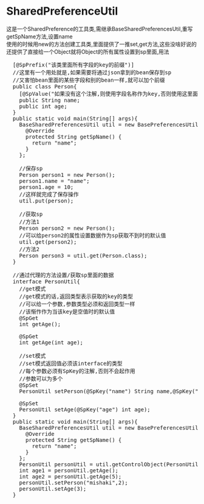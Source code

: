 # SharedPreferenceUtil
这是一个SharedPreference的工具类,需继承BaseSharedPreferencesUtil,重写getSpName方法,设置name<br/>
使用的时候用new的方法创建工具类,里面提供了一推set,get方法,这些没啥好说的<br/>
还提供了直接给一个Object就将Object的所有属性设置到sp里面,用法<br/>
<pre>
  [@SpPrefix("该类里面所有字段的key的前缀")]
  //这里有一个用处就是,如果需要将通过json拿到的bean保存到sp
  //又害怕bean里面的某些字段和别的bean一样,就可以加个前缀
  public class Person{
    [@SpValue("如果没有这个注解,则使用字段名称作为key,否则使用这里面的内容作为key")]
    public String name;
    public int age;
  }
  public static void main(String[] args){
    BaseSharedPreferencesUtil util = new BasePreferencesUtil(){
      @Override
      protected String getSpName() {
        return "name";
      }
    };
    
    //保存sp
    Person person1 = new Person();
    person1.name = "name";
    person1.age = 10;
    //这样就完成了保存操作
    util.put(person);
    
    //获取sp
    //方法1
    Person person2 = new Person();
    //可以给person2的属性设置数据作为sp获取不到时的默认值
    util.get(person2);
    //方法2
    Person person3 = util.get(Person.class);
  }
  
  //通过代理的方法设置/获取sp里面的数据
  interface PersonUtil{
    //get模式
    //get模式的话,返回类型表示获取的key的类型
    //可以给一个参数,参数类型必须和返回类型一样
    //该惭怍作为当该key是空值时的默认值
    @SpGet
    int getAge();
    
    @SpGet
    int getAge(int age);
    
    //set模式
    //set模式返回值必须该interface的类型
    //每个参数必须有SpKey的注解,否则不会起作用
    //参数可以为多个
    @SpSet
    PersonUtil setPerson(@SpKey("name") String name,@SpKey("age") int age);
    
    @SpSet
    PersonUtil setAge(@SpKey("age") int age);
  }
  public static void main(String[] args){
    BaseSharedPreferencesUtil util = new BasePreferencesUtil(){
      @Override
      protected String getSpName() {
        return "name";
      }
    };
    PersonUtil personUtil = util.getControlObject(PersonUtil.class);
    int age1 = personUtil.getAge();
    int age2 = personUtil.getAge(5);
    personUtil.setPerson("mishaki",2);
    personUtil.setAge(3);
  }
</pre>
